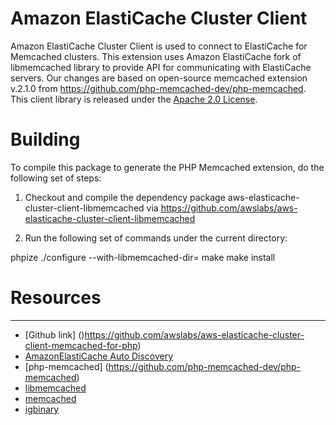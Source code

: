 # Amazon ElastiCache Cluster Client

Amazon ElastiCache Cluster Client is used to connect to ElastiCache for Memcached clusters. This extension uses Amazon ElastiCache fork of libmemcached library to provide API for communicating with ElastiCache servers. Our changes are based on open-source memcached extension v.2.1.0 from https://github.com/php-memcached-dev/php-memcached. 
This client library is released under the [Apache 2.0 License](http://aws.amazon.com/apache-2-0/).

# Building

To compile this package to generate the PHP Memcached extension, do the following set of steps:

1) Checkout and compile the dependency package aws-elasticache-cluster-client-libmemcached via https://github.com/awslabs/aws-elasticache-cluster-client-libmemcached

2) Run the following set of commands under the current directory:

phpize
./configure --with-libmemcached-dir=<path to libmemcached build directory>
make
make install


# Resources
---------
 * [Github link] ()https://github.com/awslabs/aws-elasticache-cluster-client-memcached-for-php)
 * [AmazonElastiCache Auto Discovery](http://docs.amazonwebservices.com/AmazonElastiCache/latest/UserGuide/AutoDiscovery.html)
 * [php-memcached] (https://github.com/php-memcached-dev/php-memcached)
 * [libmemcached](http://tangent.org/552/libmemcached.html)
 * [memcached](http://www.danga.com/memcached/)
 * [igbinary](https://github.com/phadej/igbinary/)
